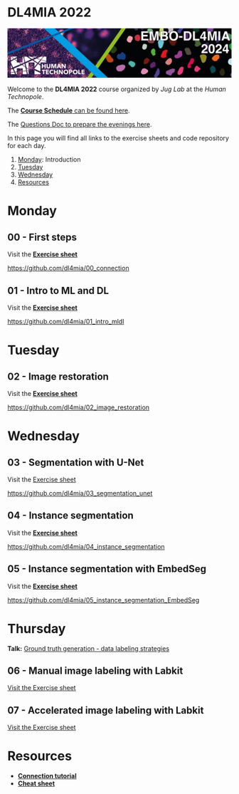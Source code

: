 # DL4MIA 2022

![banner.png](https://raw.githubusercontent.com/dl4mia/.github/2024/img/DL4MIA_banner_2024.png)

Welcome to the **DL4MIA 2022** course organized by *Jug Lab* at the *Human Technopole*.

The [**Course Schedule** can be found here](https://docs.google.com/spreadsheets/d/1baetzyOkfLQgOAC9L4Gr1Ww74Jq6Tp2-h7-V5gHlRjY/edit?usp=sharing).

The [Questions Doc to prepare the evenings here](https://docs.google.com/document/d/1ZCq6eUcco3As0QOw0_dr0fcaIjA2UGKEDfnW7-9ECcQ/edit?usp=sharing).

In this page you will find all links to the exercise sheets and code repository for each day.

1. [Monday](https://www.notion.so/DL4MIA-2022-190b73d58ac04e248205335ce0fd3681): Introduction
2. [Tuesday](https://www.notion.so/DL4MIA-2022-190b73d58ac04e248205335ce0fd3681)
3. [Wednesday](https://www.notion.so/DL4MIA-2022-190b73d58ac04e248205335ce0fd3681)
4. [Resources](https://www.notion.so/DL4MIA-2022-190b73d58ac04e248205335ce0fd3681)

# Monday

## 00 - First steps

Visit the **[Exercise sheet](https://tinyurl.com/m8b4hyp5)**

https://github.com/dl4mia/00_connection

## 01 - Intro to ML and DL

Visit the [**Exercise sheet**](https://tinyurl.com/2srr6872)

https://github.com/dl4mia/01_intro_mldl

# Tuesday

## 02 - Image restoration

Visit the [**Exercise sheet**](https://tinyurl.com/mvvtzymw)

https://github.com/dl4mia/02_image_restoration

# Wednesday

## 03 - Segmentation with U-Net

Visit the [Exercise sheet](https://tinyurl.com/fuhujnr9)

https://github.com/dl4mia/03_segmentation_unet

## 04 - Instance segmentation

Visit the **[Exercise sheet](https://www.notion.so/Instance-Segmentation-with-StarDist-and-Cellpose-DL4MIA-22-2ec6d85d79904be6964f5ecf76e4f50a)**

https://github.com/dl4mia/04_instance_segmentation

## 05 - Instance segmentation with EmbedSeg

Visit the **[Exercise sheet](https://www.notion.so/Instance-Segmentation-with-EmbedSeg-DL4MIA-22-ecc78159a46e4f93b0e7f1d41d91a977)**

https://github.com/dl4mia/05_instance_segmentation_EmbedSeg

# Thursday

**Talk:** [Ground truth generation - data labeling strategies](https://juglab.slides.com/christopher-schmied/g)

## 06 - Manual image labeling with Labkit

[Visit the Exercise sheet](https://tinyurl.com/ycyac5rm)

## 07 - Accelerated image labeling with Labkit

[Visit the Exercise sheet](https://tinyurl.com/2p852srr)

# Resources

- [**Connection tutorial**](https://tinyurl.com/bdh744s3)
- [**Cheat sheet**](https://tinyurl.com/3z4bdue2)
